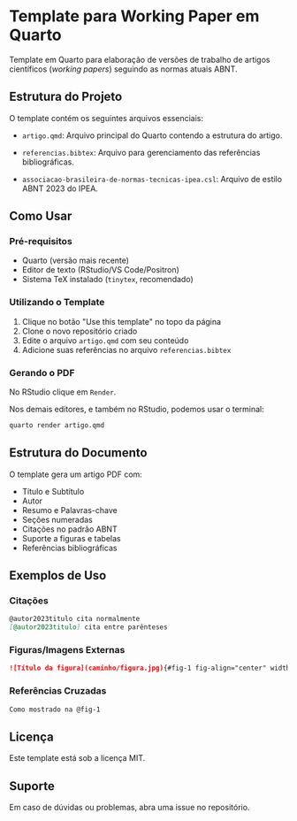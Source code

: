 # Template para Working Paper em Quarto

Template em Quarto para elaboração de versões de trabalho de 
artigos científicos (*working papers*) seguindo as normas 
atuais ABNT.

## Estrutura do Projeto

O template contém os seguintes arquivos essenciais:

- `artigo.qmd`: Arquivo principal do Quarto contendo a 
estrutura do artigo.

- `referencias.bibtex`: Arquivo para gerenciamento das 
referências bibliográficas.

- `associacao-brasileira-de-normas-tecnicas-ipea.csl`: Arquivo 
de estilo ABNT 2023 do IPEA.

## Como Usar

### Pré-requisitos

- Quarto (versão mais recente)
- Editor de texto (RStudio/VS Code/Positron)
- Sistema TeX instalado (`tinytex`, recomendado)

### Utilizando o Template

1. Clique no botão "Use this template" no topo da página
2. Clone o novo repositório criado
3. Edite o arquivo `artigo.qmd` com seu conteúdo
4. Adicione suas referências no arquivo `referencias.bibtex`

### Gerando o PDF

No RStudio clique em `Render`.

Nos demais editores, e também no RStudio, podemos 
usar o terminal:

```bash
quarto render artigo.qmd
```

## Estrutura do Documento

O template gera um artigo PDF com:

- Título e Subtítulo
- Autor
- Resumo e Palavras-chave
- Seções numeradas
- Citações no padrão ABNT
- Suporte a figuras e tabelas
- Referências bibliográficas

## Exemplos de Uso

### Citações

```markdown
@autor2023titulo cita normalmente
[@autor2023titulo] cita entre parênteses
```

### Figuras/Imagens Externas

```markdown
![Título da figura](caminho/figura.jpg){#fig-1 fig-align="center" width="80%"}
```

### Referências Cruzadas

```markdown
Como mostrado na @fig-1
```

## Licença

Este template está sob a licença MIT.

## Suporte

Em caso de dúvidas ou problemas, abra uma issue no repositório.


